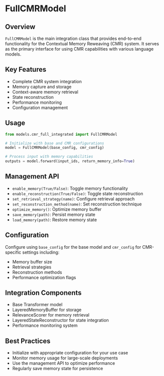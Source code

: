 # FullCMRModel

## Overview
`FullCMRModel` is the main integration class that provides end-to-end functionality for the Contextual Memory Reweaving (CMR) system. It serves as the primary interface for using CMR capabilities with various language models.

## Key Features
- Complete CMR system integration
- Memory capture and storage
- Context-aware memory retrieval
- State reconstruction
- Performance monitoring
- Configuration management

## Usage
```python
from models.cmr_full_integrated import FullCMRModel

# Initialize with base and CMR configurations
model = FullCMRModel(base_config, cmr_config)

# Process input with memory capabilities
outputs = model.forward(input_ids, return_memory_info=True)
```

## Management API
- `enable_memory(True/False)`: Toggle memory functionality
- `enable_reconstruction(True/False)`: Toggle state reconstruction
- `set_retrieval_strategy(name)`: Configure retrieval approach
- `set_reconstruction_method(name)`: Set reconstruction technique
- `optimize_memory()`: Optimize memory buffer
- `save_memory(path)`: Persist memory state
- `load_memory(path)`: Restore memory state

## Configuration
Configure using `base_config` for the base model and `cmr_config` for CMR-specific settings including:
- Memory buffer size
- Retrieval strategies
- Reconstruction methods
- Performance optimization flags

## Integration Components
- Base Transformer model
- LayeredMemoryBuffer for storage
- RelevanceScorer for memory retrieval
- LayeredStateReconstructor for state integration
- Performance monitoring system

## Best Practices
- Initialize with appropriate configuration for your use case
- Monitor memory usage for large-scale deployments
- Use the management API to optimize performance
- Regularly save memory state for persistence
